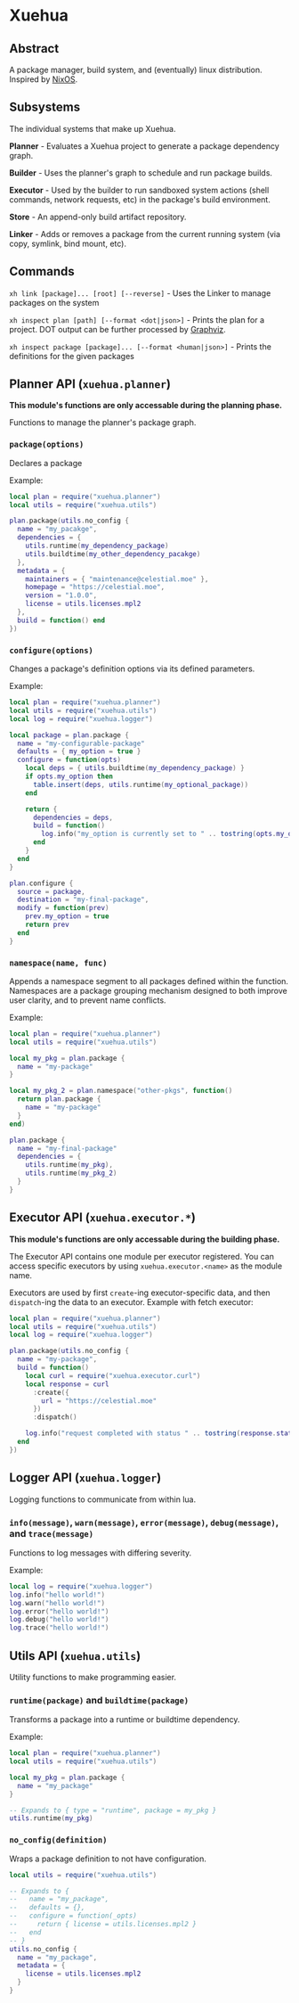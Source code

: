 # Xuehua

## Abstract

A package manager, build system, and (eventually) linux distribution. Inspired by [NixOS](https://nixos.org/).

## Subsystems

The individual systems that make up Xuehua.

**Planner** - Evaluates a Xuehua project to generate a package dependency graph.

**Builder** - Uses the planner's graph to schedule and run package builds.

**Executor** - Used by the builder to run sandboxed system actions (shell commands, network requests, etc) in the package's build environment.

**Store** - An append-only build artifact repository.

**Linker** - Adds or removes a package from the current running system (via copy, symlink, bind mount, etc).

## Commands

`xh link [package]... [root] [--reverse]` - Uses the Linker to manage packages on the system

`xh inspect plan [path] [--format <dot|json>]` - Prints the plan for a project. DOT output can be further processed by [Graphviz](https://graphviz.org/).

`xh inspect package [package]... [--format <human|json>]` - Prints the definitions for the given packages

## Planner API (`xuehua.planner`)

**This module's functions are only accessable during the planning phase.**

Functions to manage the planner's package graph.

### `package(options)`

Declares a package

Example:
```lua
local plan = require("xuehua.planner")
local utils = require("xuehua.utils")

plan.package(utils.no_config {
  name = "my_pacakge",
  dependencies = {
    utils.runtime(my_dependency_package)
    utils.buildtime(my_other_dependency_pacakge)
  },
  metadata = {
    maintainers = { "maintenance@celestial.moe" },
    homepage = "https://celestial.moe",
    version = "1.0.0",
    license = utils.licenses.mpl2
  },
  build = function() end
})
```

### `configure(options)`

Changes a package's definition options via its defined parameters.

Example:
```lua
local plan = require("xuehua.planner")
local utils = require("xuehua.utils")
local log = require("xuehua.logger")

local package = plan.package {
  name = "my-configurable-package"
  defaults = { my_option = true }
  configure = function(opts)
    local deps = { utils.buildtime(my_dependency_package) }
    if opts.my_option then
      table.insert(deps, utils.runtime(my_optional_package))
    end

    return {
      dependencies = deps,
      build = function()
        log.info("my_option is currently set to " .. tostring(opts.my_option))
      end
    }
  end
}

plan.configure {
  source = package,
  destination = "my-final-package",
  modify = function(prev)
    prev.my_option = true
    return prev
  end
}
```

### `namespace(name, func)`

Appends a namespace segment to all packages defined within the function.
Namespaces are a package grouping mechanism designed to both improve user clarity, and to prevent name conflicts.

Example:
```lua
local plan = require("xuehua.planner")
local utils = require("xuehua.utils")

local my_pkg = plan.package {
  name = "my-package"
}

local my_pkg_2 = plan.namespace("other-pkgs", function()
  return plan.package {
    name = "my-package"
  }
end)

plan.package {
  name = "my-final-package"
  dependencies = {
    utils.runtime(my_pkg),
    utils.runtime(my_pkg_2)
  }
}
```

## Executor API (`xuehua.executor.*`)

**This module's functions are only accessable during the building phase.**

The Executor API contains one module per executor registered.
You can access specific executors by using `xuehua.executor.<name>` as the module name.

Executors are used by first `create`-ing executor-specific data, and then `dispatch`-ing the data to an executor.
Example with fetch executor:

```lua
local plan = require("xuehua.planner")
local utils = require("xuehua.utils")
local log = require("xuehua.logger")

plan.package(utils.no_config {
  name = "my-package",
  build = function()
    local curl = require("xuehua.executor.curl")
    local response = curl
      :create({
        url = "https://celestial.moe"
      })
      :dispatch()

    log.info("request completed with status " .. tostring(response.status))
  end
})
```

## Logger API (`xuehua.logger`)

Logging functions to communicate from within lua.

### `info(message)`, `warn(message)`, `error(message)`, `debug(message)`, and `trace(message)`

Functions to log messages with differing severity.

Example:
```lua
local log = require("xuehua.logger")
log.info("hello world!")
log.warn("hello world!")
log.error("hello world!")
log.debug("hello world!")
log.trace("hello world!")
```

## Utils API (`xuehua.utils`)

Utility functions to make programming easier.

### `runtime(package)` and `buildtime(package)`

Transforms a package into a runtime or buildtime dependency.

Example:

```lua
local plan = require("xuehua.planner")
local utils = require("xuehua.utils")

local my_pkg = plan.package {
  name = "my_package"
}

-- Expands to { type = "runtime", package = my_pkg }
utils.runtime(my_pkg)
```

### `no_config(definition)`

Wraps a package definition to not have configuration.

```lua
local utils = require("xuehua.utils")

-- Expands to {
--   name = "my_package",
--   defaults = {},
--   configure = function(_opts)
--     return { license = utils.licenses.mpl2 }
--   end
-- }
utils.no_config {
  name = "my_package",
  metadata = {
    license = utils.licenses.mpl2
  }
}
```
